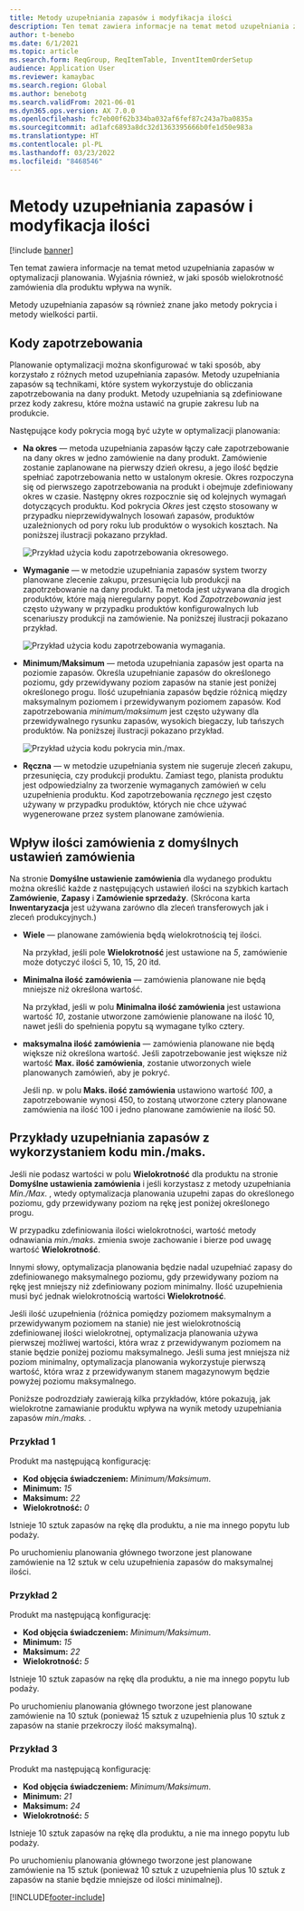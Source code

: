 ```yaml
---
title: Metody uzupełniania zapasów i modyfikacja ilości
description: Ten temat zawiera informacje na temat metod uzupełniania zapasów w optymalizacji planowania. Wyjaśnia również, w jaki sposób wielokrotność zamówienia dla produktu wpływa na wynik.
author: t-benebo
ms.date: 6/1/2021
ms.topic: article
ms.search.form: ReqGroup, ReqItemTable, InventItemOrderSetup
audience: Application User
ms.reviewer: kamaybac
ms.search.region: Global
ms.author: benebotg
ms.search.validFrom: 2021-06-01
ms.dyn365.ops.version: AX 7.0.0
ms.openlocfilehash: fc7eb00f62b334ba032af6fef87c243a7ba0835a
ms.sourcegitcommit: ad1afc6893a8dc32d1363395666b0fe1d50e983a
ms.translationtype: HT
ms.contentlocale: pl-PL
ms.lasthandoff: 03/23/2022
ms.locfileid: "8468546"
---
```

# <a name="replenishment-methods-and-quantity-modification"></a>Metody uzupełniania zapasów i modyfikacja ilości

[!include [banner](../../includes/banner.md)]

Ten temat zawiera informacje na temat metod uzupełniania zapasów w optymalizacji planowania. Wyjaśnia również, w jaki sposób wielokrotność zamówienia dla produktu wpływa na wynik.

Metody uzupełniania zapasów są również znane jako metody pokrycia i metody wielkości partii.

## <a name="coverage-codes"></a>Kody zapotrzebowania

Planowanie optymalizacji można skonfigurować w taki sposób, aby korzystało z różnych metod uzupełniania zapasów. Metody uzupełniania zapasów są technikami, które system wykorzystuje do obliczania zapotrzebowania na dany produkt. Metody uzupełniania są zdefiniowane przez kody zakresu, które można ustawić na grupie zakresu lub na produkcie.

Następujące kody pokrycia mogą być użyte w optymalizacji planowania:

- **Na okres** — metoda uzupełniania zapasów łączy całe zapotrzebowanie na dany okres w jedno zamówienie na dany produkt. Zamówienie zostanie zaplanowane na pierwszy dzień okresu, a jego ilość będzie spełniać zapotrzebowania netto w ustalonym okresie. Okres rozpoczyna się od pierwszego zapotrzebowania na produkt i obejmuje zdefiniowany okres w czasie. Następny okres rozpocznie się od kolejnych wymagań dotyczących produktu. Kod pokrycia *Okres* jest często stosowany w przypadku nieprzewidywalnych losowań zapasów, produktów uzależnionych od pory roku lub produktów o wysokich kosztach. Na poniższej ilustracji pokazano przykład.

    ![Przykład użycia kodu zapotrzebowania okresowego.](./media/coverage-code-period.png "Przykład użycia kodu zapotrzebowania okresowego")

- **Wymaganie** — w metodzie uzupełniania zapasów system tworzy planowane zlecenie zakupu, przesunięcia lub produkcji na zapotrzebowanie na dany produkt. Ta metoda jest używana dla drogich produktów, które mają nieregularny popyt. Kod *Zapotrzebowania* jest często używany w przypadku produktów konfigurowalnych lub scenariuszy produkcji na zamówienie. Na poniższej ilustracji pokazano przykład.

    ![Przykład użycia kodu zapotrzebowania wymagania.](./media/coverage-code-requirement.png "Przykład użycia kodu zapotrzebowania wymagania")

- **Minimum/Maksimum** — metoda uzupełniania zapasów jest oparta na poziomie zapasów. Określa uzupełnianie zapasów do określonego poziomu, gdy przewidywany poziom zapasów na stanie jest poniżej określonego progu. Ilość uzupełniania zapasów będzie różnicą między maksymalnym poziomem i przewidywanym poziomem zapasów. Kod zapotrzebowania *minimum/maksimum* jest często używany dla przewidywalnego rysunku zapasów, wysokich biegaczy, lub tańszych produktów. Na poniższej ilustracji pokazano przykład.

    ![Przykład użycia kodu pokrycia min./max.](./media/coverage-code-min-max.png "Przykład użycia kodu pokrycia min./max.")

- **Ręczna** — w metodzie uzupełniania system nie sugeruje zleceń zakupu, przesunięcia, czy produkcji produktu. Zamiast tego, planista produktu jest odpowiedzialny za tworzenie wymaganych zamówień w celu uzupełnienia produktu. Kod zapotrzebowania *ręcznego* jest często używany w przypadku produktów, których nie chce używać wygenerowane przez system planowane zamówienia.

## <a name="impact-of-the-order-quantity-from-default-order-settings"></a>Wpływ ilości zamówienia z domyślnych ustawień zamówienia

Na stronie **Domyślne ustawienie zamówienia** dla wydanego produktu można określić każde z następujących ustawień ilości na szybkich kartach **Zamówienie**, **Zapasy** i **Zamówienie sprzedaży**. (Skrócona karta **Inwentaryzacja** jest używana zarówno dla zleceń transferowych jak i zleceń produkcyjnych.)

- **Wiele** — planowane zamówienia będą wielokrotnością tej ilości.

    Na przykład, jeśli pole **Wielokrotność** jest ustawione na *5*, zamówienie może dotyczyć ilości 5, 10, 15, 20 itd.

- **Minimalna ilość zamówienia** — zamówienia planowane nie będą mniejsze niż określona wartość.

    Na przykład, jeśli w polu **Minimalna ilość zamówienia** jest ustawiona wartość *10*, zostanie utworzone zamówienie planowane na ilość 10, nawet jeśli do spełnienia popytu są wymagane tylko cztery.

- **maksymalna ilość zamówienia** — zamówienia planowane nie będą większe niż określona wartość. Jeśli zapotrzebowanie jest większe niż wartość **Max. ilość zamówienia**, zostanie utworzonych wiele planowanych zamówień, aby je pokryć.

    Jeśli np. w polu **Maks. ilość zamówienia** ustawiono wartość *100*, a zapotrzebowanie wynosi 450, to zostaną utworzone cztery planowane zamówienia na ilość 100 i jedno planowane zamówienie na ilość 50.

## <a name="examples-of-replenishment-that-use-the-minmax-coverage-code"></a>Przykłady uzupełniania zapasów z wykorzystaniem kodu min./maks.

Jeśli nie podasz wartości w polu **Wielokrotność** dla produktu na stronie **Domyślne ustawienia zamówienia** i jeśli korzystasz z metody uzupełniania *Min./Max*. , wtedy optymalizacja planowania uzupełni zapas do określonego poziomu, gdy przewidywany poziom na rękę jest poniżej określonego progu.

W przypadku zdefiniowania ilości wielokrotności, wartość metody odnawiania *min./maks.* zmienia swoje zachowanie i bierze pod uwagę wartość **Wielokrotność**.

Innymi słowy, optymalizacja planowania będzie nadal uzupełniać zapasy do zdefiniowanego maksymalnego poziomu, gdy przewidywany poziom na rękę jest mniejszy niż zdefiniowany poziom minimalny. Ilość uzupełnienia musi być jednak wielokrotnością wartości **Wielokrotność**.

Jeśli ilość uzupełnienia (różnica pomiędzy poziomem maksymalnym a przewidywanym poziomem na stanie) nie jest wielokrotnością zdefiniowanej ilości wielokrotnej, optymalizacja planowania używa pierwszej możliwej wartości, która wraz z przewidywanym poziomem na stanie będzie poniżej poziomu maksymalnego. Jeśli suma jest mniejsza niż poziom minimalny, optymalizacja planowania wykorzystuje pierwszą wartość, która wraz z przewidywanym stanem magazynowym będzie powyżej poziomu maksymalnego.

Poniższe podrozdziały zawierają kilka przykładów, które pokazują, jak wielokrotne zamawianie produktu wpływa na wynik metody uzupełniania zapasów *min./maks.* .

### <a name="example-1"></a>Przykład 1

Produkt ma następującą konfigurację:

- **Kod objęcia świadczeniem:** *Minimum/Maksimum*.
- **Minimum:** *15*
- **Maksimum:** *22*
- **Wielokrotność:** *0*

Istnieje 10 sztuk zapasów na rękę dla produktu, a nie ma innego popytu lub podaży.

Po uruchomieniu planowania głównego tworzone jest planowane zamówienie na 12 sztuk w celu uzupełnienia zapasów do maksymalnej ilości.

### <a name="example-2"></a>Przykład 2

Produkt ma następującą konfigurację:

- **Kod objęcia świadczeniem:** *Minimum/Maksimum*.
- **Minimum:** *15*
- **Maksimum:** *22*
- **Wielokrotność:** *5*

Istnieje 10 sztuk zapasów na rękę dla produktu, a nie ma innego popytu lub podaży.

Po uruchomieniu planowania głównego tworzone jest planowane zamówienie na 10 sztuk (ponieważ 15 sztuk z uzupełnienia plus 10 sztuk z zapasów na stanie przekroczy ilość maksymalną).

### <a name="example-3"></a>Przykład 3

Produkt ma następującą konfigurację:

- **Kod objęcia świadczeniem:** *Minimum/Maksimum*.
- **Minimum:** *21*
- **Maksimum:** *24*
- **Wielokrotność:** *5*

Istnieje 10 sztuk zapasów na rękę dla produktu, a nie ma innego popytu lub podaży.

Po uruchomieniu planowania głównego tworzone jest planowane zamówienie na 15 sztuk (ponieważ 10 sztuk z uzupełnienia plus 10 sztuk z zapasów na stanie będzie mniejsze od ilości minimalnej).

[!INCLUDE[footer-include](../../../includes/footer-banner.md)]
